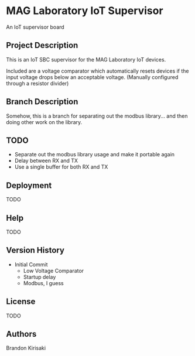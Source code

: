 # MAG Laboratory IoT Supervisor
An IoT supervisor board

## Project Description
This is an IoT SBC supervisor for the MAG Laboratory IoT devices.

Included are a voltage comparator which automatically resets devices if the
input voltage drops below an acceptable voltage.  (Manually configured through
a resistor divider)

## Branch Description
Somehow, this is a branch for separating out the modbus library... and then doing other work
on the library.

## TODO
* Separate out the modbus library usage and make it portable again
* Delay between RX and TX
* Use a single buffer for both RX and TX

## Deployment
TODO

## Help
TODO

## Version History
 * Initial Commit
   * Low Voltage Comparator
   * Startup delay
   * Modbus, I guess

## License
TODO

## Authors
Brandon Kirisaki
